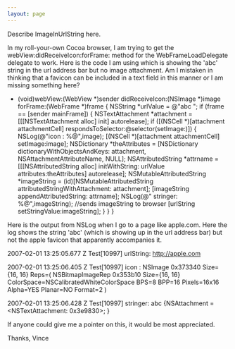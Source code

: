 ```yaml
---
layout: page
---
```


Describe ImageInUrlString here.


In my roll-your-own Cocoa browser, I am trying to get the webView:didReceiveIcon:forFrame: method for the WebFrameLoadDelegate delegate to work.   Here is the code I am using which is showing the 'abc' string in the url address bar but no image attachment.  Am I mistaken in thinking that a favicon can be included in a text field in this manner or I am missing something here?

    
- (void)webView:(WebView *)sender didReceiveIcon:(NSImage *)image forFrame:(WebFrame *)frame {
	NSString *urlValue = @"abc ";
	if (frame == [sender mainFrame]) {
		NSTextAttachment *attachment = [[[NSTextAttachment alloc] init] autorelease];
		if ([(NSCell *)[attachment attachmentCell] respondsToSelector:@selector(setImage:)]) {
			NSLog(@"icon : %@",image);
			[(NSCell *)[attachment attachmentCell] setImage:image];
			NSDictionary *theAttributes = [NSDictionary dictionaryWithObjectsAndKeys: 
				attachment, NSAttachmentAttributeName,
				NULL];
			NSAttributedString *attrname = [[[NSAttributedString alloc] initWithString: urlValue attributes:theAttributes] autorelease];
			NSMutableAttributedString *imageString = (id)[NSMutableAttributedString attributedStringWithAttachment: attachment];
			[imageString appendAttributedString: attrname];
			NSLog(@" stringer: %@",imageString);
                     //sends imageString to browser
			[urlString setStringValue:imageString];
		}
	}
}

Here is the output from NSLog when I go to a page like apple.com.  Here the log shows the string 'abc' (which is showing up in the url address bar) but not the apple favicon that apparently accompanies it.


2007-02-01 13:25:05.677 Z Test[10997] urlString: http://apple.com

2007-02-01 13:25:06.405 Z Test[10997] icon : NSImage 0x373340 Size={16, 16} Reps=(
    NSBitmapImageRep 0x353b10 Size={16, 16} ColorSpace=NSCalibratedWhiteColorSpace BPS=8 BPP=16 Pixels=16x16 Alpha=YES Planar=NO Format=2
)

2007-02-01 13:25:06.428 Z Test[10997]  stringer: abc {NSAttachment = <NSTextAttachment: 0x3e9830>; }


If anyone could give me a pointer on this, it would be most appreciated.

Thanks, Vince
